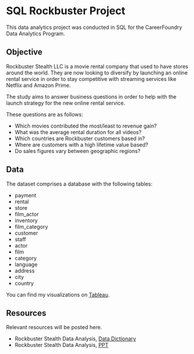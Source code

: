 # SQL Rockbuster Project
This data analytics project was conducted in SQL for the CareerFoundry Data Analytics Program.

## Objective
Rockbuster Stealth LLC is a movie rental company that used to have stores around the world. They are now looking to diversify by launching an online rental service in order to stay competitive with streaming services like Netflix and Amazon Prime. 

The study aims to answer business questions in order to help with the launch strategy for the new online rental service. 

These questions are as follows: 
- Which movies contributed the most/least to revenue gain?
- What was the average rental duration for all videos?
- Which countries are Rockbuster customers based in?
- Where are customers with a high lifetime value based?
- Do sales figures vary between geographic regions?

## Data
The dataset comprises a database with the following tables:

-  payment
-  rental
-  store
-  film_actor
-  inventory
-  film_category
-  customer
-  staff
-  actor
-  film
-  category
-  language
-  address
-  city
-  country

You can find my visualizations on [Tableau](https://public.tableau.com/app/profile/rachel.durand).

## Resources
Relevant resources will be posted here.

- Rockbuster Stealth Data Analysis, [Data Dictionary](https://docs.google.com/document/d/13EWaWFU8gZYxSSNQUHAV8zqQarR0ghWg1PyPK-Pu6s4/edit?usp=sharing)
- Rockbuster Stealth Data Analysis, [PPT](https://docs.google.com/presentation/d/19MT3nQodiNboNFJ7jfovGO5fzwBv54vd/edit?usp=sharing&ouid=113069520067167781419&rtpof=true&sd=true)
